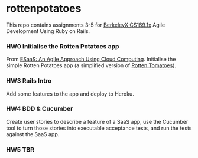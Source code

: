 # rottenpotatoes
This repo contains assignments 3-5 for 
[BerkeleyX CS169.1x](https://www.edx.org/course/agile-development-using-ruby-rails-uc-berkeleyx-cs169-1x) Agile Development Using Ruby on Rails.
### HW0 Initialise the Rotten Potatoes app
From [ESaaS: An Agile Approach Using Cloud Computing](https://www.amazon.com/Engineering-Software-Service-Approach-Computing/dp/0984881247/). Initialise the simple Rotten Potatoes app (a simplified version of [Rotten Tomatoes](https://www.rottentomatoes.com/)).
### HW3 Rails Intro
Add some features to the app and deploy to Heroku.
### HW4 BDD & Cucumber
Create user stories to describe a feature of a SaaS app, use the Cucumber tool to turn those stories into executable acceptance tests, and run the tests against the SaaS app.
### HW5 TBR